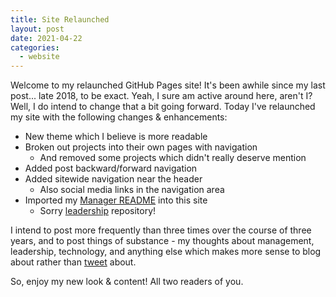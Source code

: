 ```yaml
---
title: Site Relaunched
layout: post
date: 2021-04-22
categories:
  - website
---
```


Welcome to my relaunched GitHub Pages site! It's been awhile since my last post... late 2018, to be exact. Yeah, I sure am active around here, aren't I? Well, I do intend to change that a bit going forward. Today I've relaunched my site with the following changes & enhancements:

* New theme which I believe is more readable
* Broken out projects into their own pages with navigation
  * And removed some projects which didn't really deserve mention
* Added post backward/forward navigation
* Added sitewide navigation near the header
  * Also social media links in the navigation area
* Imported my [Manager README](/manager-README) into this site
  * Sorry [leadership](https://github.com/rfpludwick/leadership) repository!

I intend to post more frequently than three times over the course of three years, and to post things of substance - my thoughts about management, leadership, technology, and anything else which makes more sense to blog about rather than [tweet](https://twitter.com/rfpludwick) about.

So, enjoy my new look & content! All two readers of you.
